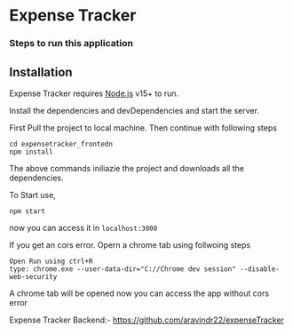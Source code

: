 # Expense Tracker
### Steps to run this application
## Installation

Expense Tracker requires [Node.js](https://nodejs.org/) v15+ to run.

Install the dependencies and devDependencies and start the server.

First Pull the project to local machine. Then continue with following steps

```
cd expensetracker_frontedn
npm install
```
The above commands iniliazie the project and downloads all the dependencies.

To Start use,
```
npm start
```
now you can access it in ```localhost:3000```

If you get an cors error.
Opern a chrome tab using follwoing steps
```
Open Run using ctrl+R
type: chrome.exe --user-data-dir="C://Chrome dev session" --disable-web-security
```

A chrome tab will be opened now you can access the app without cors error

Expense Tracker Backend:- https://github.com/aravindr22/expenseTracker